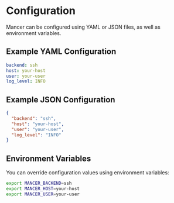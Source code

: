 # Configuration

Mancer can be configured using YAML or JSON files, as well as environment variables.

## Example YAML Configuration
```yaml
backend: ssh
host: your-host
user: your-user
log_level: INFO
```

## Example JSON Configuration
```json
{
  "backend": "ssh",
  "host": "your-host",
  "user": "your-user",
  "log_level": "INFO"
}
```

## Environment Variables
You can override configuration values using environment variables:
```bash
export MANCER_BACKEND=ssh
export MANCER_HOST=your-host
export MANCER_USER=your-user
```
